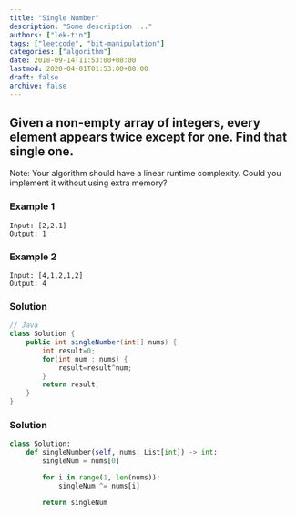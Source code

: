 ```yaml
---
title: "Single Number"
description: "Some description ..."
authors: ["lek-tin"]
tags: ["leetcode", "bit-manipulation"]
categories: ["algorithm"]
date: 2018-09-14T11:53:00+08:00
lastmod: 2020-04-01T01:53:00+08:00
draft: false
archive: false
---
```

## Given a non-empty array of integers, every element appears twice except for one. Find that single one.

Note: Your algorithm should have a linear runtime complexity. Could you implement it without using extra memory?

### Example 1

```
Input: [2,2,1]
Output: 1
```

### Example 2

```
Input: [4,1,2,1,2]
Output: 4
```

### Solution

```java
// Java
class Solution {
    public int singleNumber(int[] nums) {
        int result=0;
        for(int num : nums) {
            result=result^num;
        }
        return result;
    }
}
```

### Solution

```python
class Solution:
    def singleNumber(self, nums: List[int]) -> int:
        singleNum = nums[0]

        for i in range(1, len(nums)):
            singleNum ^= nums[i]

        return singleNum
```